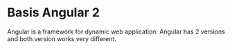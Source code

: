 <h1>Basis Angular 2</h1>
Angular is a framework for dynamic web application. Angular has 2 versions and both version works very different.
